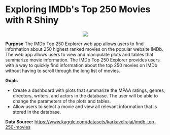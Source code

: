 # Exploring IMDb's Top 250 Movies with R Shiny

<p align="center">
  <img src="https://user-images.githubusercontent.com/115119813/230401291-07be6d2d-158b-4308-b141-7f9e2915d226.png">
</p>

**Purpose** 
The IMDb Top 250 Explorer web app allows users to find information about 250 highest ranked movies on the popular website IMDb. The web app allows users to view and manipulate plots and tables that summarize movie information. The IMDb Top 250 Explorer provides users with a way to quickly find information about the top 250 movies on IMDb without having to scroll through the long list of movies.

**Goals**
- Create a dashboard with plots that summarize the MPAA ratings, genres, directors, writers, and actors in the database. The user will be able to change the parameters of the plots and tables.
- Allow users to select a movie and view all relevant information that is stored in the database.

**Data Source:** https://www.kaggle.com/datasets/karkavelrajaj/imdb-top-250-movies
